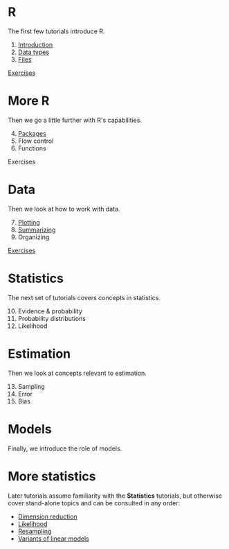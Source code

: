 # R

The first few tutorials introduce R.

1. [Introduction](Introduction.html)
2. [Data types](Data_types.html)
3. [Files](Files.html)

[Exercises](Exercises_1.html)

# More R

Then we go a little further with R's capabilities.

4. [Packages](Packages.html)
5. Flow control
6. Functions

Exercises

# Data

Then we look at how to work with data.

7. [Plotting](Plotting.html)
8. [Summarizing](Summarizing.html)
9. Organizing

[Exercises](Exercises_3.html)

# Statistics

The next set of tutorials covers concepts in statistics.

10. Evidence & probability
11. Probability distributions
12. Likelihood

# Estimation

Then we look at concepts relevant to estimation.

13. Sampling
14. Error
15. Bias

# Models

Finally, we introduce the role of models.

# More statistics

Later tutorials assume familiarity with the **Statistics** tutorials, but otherwise cover stand-alone topics and can be consulted in any order:

* [Dimension reduction](Dimension_reduction.html)
* [Likelihood](Likelihood.html)
* [Resampling](Resampling.html)
* [Variants of linear models](Variants_linear_models.html)

